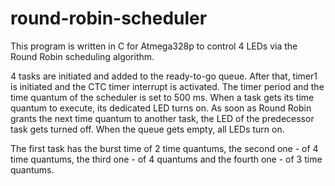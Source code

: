 # round-robin-scheduler

This program is written in C for Atmega328p to control 4 LEDs via the Round Robin scheduling algorithm.

4 tasks are initiated and added to the ready-to-go queue. After that, timer1 is initiated and the CTC timer interrupt is activated. The timer period and the
time quantum of the scheduler is set to 500 ms.
When a task gets its time quantum to execute, its dedicated LED turns on. As soon as Round Robin grants the next time quantum to another task, the LED of the predecessor task gets turned off. When the queue gets empty, all LEDs turn on.

The first task has the burst time of 2 time quantums, the second one - of 4 time quantums, the third one - of 4 quantums and the fourth one - of 3 time quantums.
